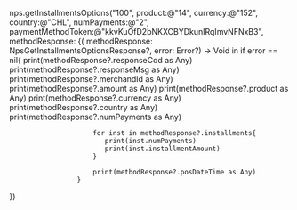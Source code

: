nps.getInstallmentsOptions("100",
                    product:@"14",
                   currency:@"152",
                    country:@"CHL",
                numPayments:@"2",
         paymentMethodToken:@"kkvKuOfD2bNKXCBYDkunIRqImvNFNxB3",
              methodResponse: {( methodResponse: NpsGetInstallmentsOptionsResponse?, error: Error?) -> Void in
                    if error == nil{
                         print(methodResponse?.responseCod as Any)
                         print(methodResponse?.responseMsg as Any)
                         print(methodResponse?.merchandId as Any)
                         print(methodResponse?.amount as Any)
                         print(methodResponse?.product as Any)
                         print(methodResponse?.currency as Any)
                         print(methodResponse?.country as Any)
                         print(methodResponse?.numPayments as Any)

                         for inst in methodResponse?.installments{
                            print(inst.numPayments)
                            print(inst.installmentAmount)
                         }

                         print(methodResponse?.posDateTime as Any)
                     }
})




